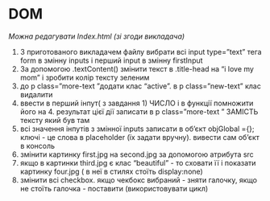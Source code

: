 # DOM
*Можна редагувати Index.html (зі згоди викладача)*

1. З приготованого викладачем файлу вибрати всі input type=”text” тега form в змінну inputs і перший input в змінну firstInput
2. За допомогою .textContent() змінити текст в .title-head на “i love my mom” і зробити колір тексту зеленим
3. до p class=”more-text ”додати клас “active”. в p class=”new-text”  клас видалити
4. ввести в перший інпут( з завдання 1) ЧИСЛО і в функції помножити його на 4. результат цієї дії записати в p class=”more-text ” ЗАМІСТЬ тексту який був там
5. всі значення інпутів з змінної  inputs записати в об’єкт objGlobal ={}; ключі - це слова в placeholder (їх задати вручну). вивести сам об’єкт в консоль
6. змінити картинку first.jpg на second.jpg за допомогою атрибута src
7. якщо в картинки third.jpg є клас “beautiful” - то сховати її і показати картинку four.jpg ( в неї в стилях стоїть display:none)
8. змінити всі checkbox. якщо чекбокс вибраний - зняти галочку, якщо не стоїть галочка - поставити (використовувати цикл)

